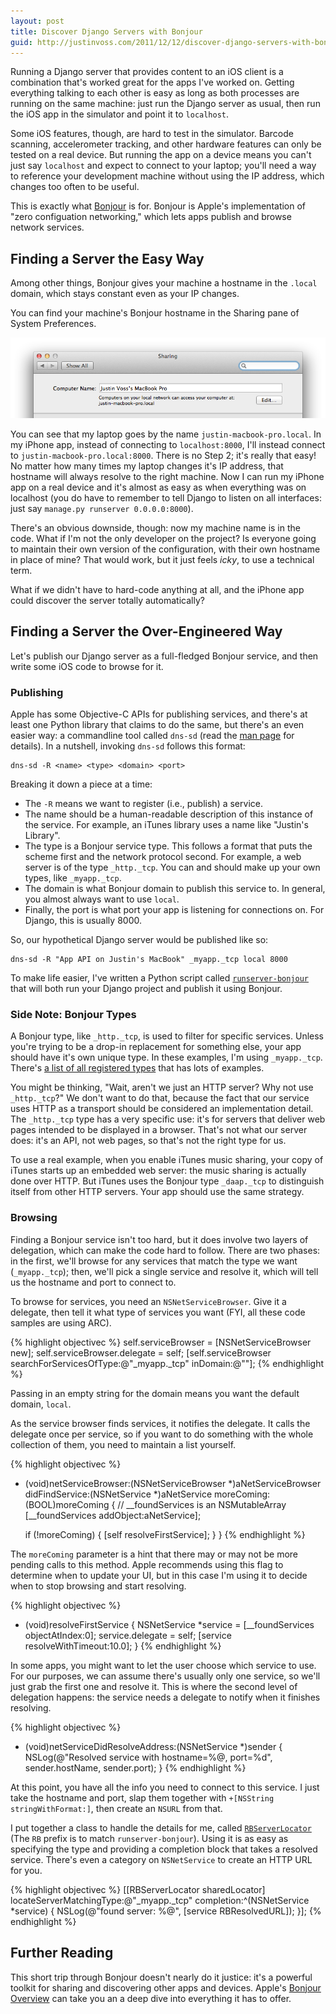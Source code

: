```yaml
---
layout: post
title: Discover Django Servers with Bonjour
guid: http://justinvoss.com/2011/12/12/discover-django-servers-with-bonjour
---
```


Running a Django server that provides content to an iOS client is
a combination that's worked great for the apps I've worked on.
Getting everything talking to each other is easy as long as both
processes are running on the same machine: just run the Django server
as usual, then run the iOS app in the simulator and point it to `localhost`.

Some iOS features, though, are hard to test in the simulator.
Barcode scanning, accelerometer tracking, and other hardware features 
can only be tested on a real device. But running the app on a device
means you can't just say `localhost` and expect to connect to your laptop;
you'll need a way to reference your development machine without using the IP
address, which changes too often to be useful.

This is exactly what [Bonjour][bonjour-wiki] is for. Bonjour is Apple's
implementation of "zero configuation networking," which lets apps publish
and browse network services.


Finding a Server the Easy Way
-----------------------------

Among other things, Bonjour gives your machine a hostname in the `.local` 
domain, which stays constant even as your IP changes.

You can find your machine's Bonjour hostname in the Sharing pane of System Preferences. 

<div class="blockimage">
<img src="/static/post_assets/2011-12-12-sharing.png" alt="System Preferences - Sharing">
</div>

You can see that my laptop goes by the name `justin-macbook-pro.local`. In my iPhone app,
instead of connecting to `localhost:8000`, I'll instead connect to `justin-macbook-pro.local:8000`.
There is no Step 2; it's really that easy! No matter how many times my laptop changes
it's IP address, that hostname will always resolve to the right machine. Now I can run
my iPhone app on a real device and it's almost as easy as when everything was on localhost
(you do have to remember to tell Django to listen on all interfaces: just say
`manage.py runserver 0.0.0.0:8000`).

There's an obvious downside, though: now my machine name is in the code. What if
I'm not the only developer on the project? Is everyone going to maintain their own
version of the configuration, with their own hostname in place of mine?
That would work, but it just feels *icky*, to use a technical term.

What if we didn't have to hard-code anything at all, and the iPhone app
could discover the server totally automatically?


Finding a Server the Over-Engineered Way
----------------------------------------

Let's publish our Django server as a full-fledged Bonjour service, and
then write some iOS code to browse for it.

### Publishing

Apple has some Objective-C APIs for publishing services, and there's at least
one Python library that claims to do the same, but there's an even easier way:
a commandline tool called `dns-sd` (read the [man page][dns-sd-man] for details).
In a nutshell, invoking `dns-sd` follows this format:

    dns-sd -R <name> <type> <domain> <port>

Breaking it down a piece at a time:

* The `-R` means we want to register (i.e., publish) a service.
* The name should be a human-readable description of this instance of the service.
  For example, an iTunes library uses a name like "Justin's Library".
* The type is a Bonjour service type. This follows a format that puts the scheme
  first and the network protocol second. For example, a web server is of the type
  `_http._tcp`. You can and should make up your own types, like `_myapp._tcp`.
* The domain is what Bonjour domain to publish this service to. In general,
  you almost always want to use `local`.
* Finally, the port is what port your app is listening for connections on.
  For Django, this is usually 8000.

So, our hypothetical Django server would be published like so:

    dns-sd -R "App API on Justin's MacBook" _myapp._tcp local 8000
    
To make life easier, I've written a Python script called [`runserver-bonjour`][runserver-bonjour]
that will both run your Django project and publish it using Bonjour.

### Side Note: Bonjour Types

A Bonjour type, like `_http._tcp`, is used to filter for specific services.
Unless you're trying to be a drop-in replacement for something else, your app
should have it's own unique type. In these examples, I'm using `_myapp._tcp`.
There's [a list of all registered types][service-types] that has lots of examples.

You might be thinking, "Wait, aren't we just an HTTP server? Why not use `_http._tcp`?"
We don't want to do that, because the fact that our service uses HTTP as a transport 
should be considered an implementation detail. The `_http._tcp` type has a very specific use:
it's for servers that deliver web pages intended to be displayed in a browser.
That's not what our server does: it's an API, not web pages, so that's not the right type for us.

To use a real example, when you enable iTunes music sharing, your copy of iTunes
starts up an embedded web server: the music sharing is actually done over HTTP.
But iTunes uses the Bonjour type `_daap._tcp` to distinguish itself from other HTTP servers.
Your app should use the same strategy.

### Browsing

Finding a Bonjour service isn't too hard, but it does involve two layers
of delegation, which can make the code hard to follow. There are two phases:
in the first, we'll browse for any services that match the type we want (`_myapp._tcp`);
then, we'll pick a single service and resolve it, which will tell us the hostname
and port to connect to.

To browse for services, you need an `NSNetServiceBrowser`. Give it a delegate,
then tell it what type of services you want (FYI, all these code samples are using ARC).

{% highlight objectivec %}
self.serviceBrowser = [NSNetServiceBrowser new];
self.serviceBrowser.delegate = self;
[self.serviceBrowser searchForServicesOfType:@"_myapp._tcp" inDomain:@""];
{% endhighlight %}

Passing in an empty string for the domain means you want the default domain, `local`.

As the service browser finds services, it notifies the delegate. It calls
the delegate once per service, so if you want to do something with the whole
collection of them, you need to maintain a list yourself.

{% highlight objectivec %}
- (void)netServiceBrowser:(NSNetServiceBrowser *)aNetServiceBrowser 
           didFindService:(NSNetService *)aNetService 
               moreComing:(BOOL)moreComing
{
    // __foundServices is an NSMutableArray
    [__foundServices addObject:aNetService];
    
    if (!moreComing) {
        [self resolveFirstService];
    }
}
{% endhighlight %}

The `moreComing` parameter is a hint that there may or may not be more pending calls to this method.
Apple recommends using this flag to determine when to update your UI, but in this
case I'm using it to decide when to stop browsing and start resolving.

{% highlight objectivec %}
- (void)resolveFirstService
{
    NSNetService *service = [__foundServices objectAtIndex:0];
    service.delegate = self;
    [service resolveWithTimeout:10.0];
}
{% endhighlight %}

In some apps, you might want to let the user choose which service to use.
For our purposes, we can assume there's usually only one service, so
we'll just grab the first one and resolve it. This is where the second level
of delegation happens: the service needs a delegate to notify when it
finishes resolving.

{% highlight objectivec %}
- (void)netServiceDidResolveAddress:(NSNetService *)sender
{
    NSLog(@"Resolved service with hostname=%@, port=%d", sender.hostName, sender.port);
}
{% endhighlight %}

At this point, you have all the info you need to connect to this service.
I just take the hostname and port, slap them together with `+[NSString stringWithFormat:]`,
then create an `NSURL` from that.

I put together a class to handle the details for me, called [`RBServerLocator`][rbserverlocator]
(The `RB` prefix is to match `runserver-bonjour`). Using it is as easy as specifying
the type and providing a completion block that takes a resolved service.
There's even a category on `NSNetService` to create an HTTP URL for you.

{% highlight objectivec %}
[[RBServerLocator sharedLocator] locateServerMatchingType:@"_myapp._tcp"
                                               completion:^(NSNetService *service) {
                                                   NSLog(@"found server: %@", [service RBResolvedURL]);
                                               }];
{% endhighlight %}


Further Reading
---------------

This short trip through Bonjour doesn't nearly do it justice: it's
a powerful toolkit for sharing and discovering other apps and devices.
Apple's [Bonjour Overview][bonjour-adc] can take you an a deep dive
into everything it has to offer.


[bonjour-wiki]: https://en.wikipedia.org/wiki/Bonjour_(software)
[runserver-bonjour]: https://gist.github.com/1452921
[dns-sd-man]: https://developer.apple.com/legacy/library/documentation/Darwin/Reference/ManPages/man1/dns-sd.1.html
[service-types]: http://www.dns-sd.org/ServiceTypes.html
[rbserverlocator]: https://gist.github.com/1465170
[bonjour-adc]: https://developer.apple.com/library/content/documentation/Cocoa/Conceptual/NetServices/Introduction.html
